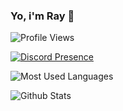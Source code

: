 ### Yo, i'm Ray 👋

![Profile Views](https://komarev.com/ghpvc/?username=raybytes&color=brightgreen&style=for-the-badge)

[![Discord Presence](https://lanyard.cnrad.dev/api/617398163438829570)](https://discord.com/users/617398163438829570)

![Most Used Languages](https://github-readme-stats.vercel.app/api/top-langs/?username=RayBytes&theme=blue-green)

![Github Stats](https://github-readme-stats.vercel.app/api?username=RayBytes&theme=blue-green)
